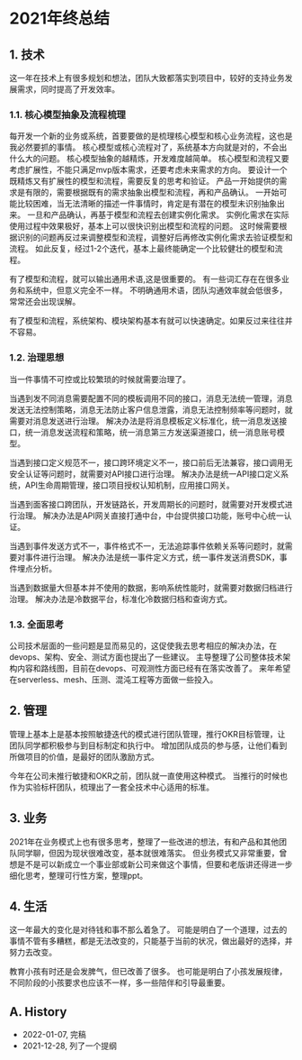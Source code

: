 <!---
markmeta_author: wongoo
markmeta_date: 2021-12-28
markmeta_title: 2021年终总结
markmeta_categories: retrospect
markmeta_tags: 总结
-->

# 2021年终总结

## 1. 技术

这一年在技术上有很多规划和想法，团队大致都落实到项目中，较好的支持业务发展需求，同时提高了开发效率。

### 1.1. 核心模型抽象及流程梳理

每开发一个新的业务或系统，首要要做的是梳理核心模型和核心业务流程，这也是我必然要抓的事情。
核心模型或核心流程对了，系统基本方向就是对的，不会出什么大的问题。
核心模型抽象的越精炼，开发难度越简单。
核心模型和流程又要考虑扩展性，不能只满足mvp版本需求，还要考虑未来需求的方向。
要设计一个既精炼又有扩展性的模型和流程，需要反复的思考和验证。
产品一开始提供的需求是有限的，需要根据既有的需求抽象出模型和流程，再和产品确认。
一开始可能比较困难，当无法清晰的描述一件事情时，肯定是有潜在的模型未识别抽象出来。
一旦和产品确认，再基于模型和流程去创建实例化需求。
实例化需求在实际使用过程中效果极好，基本上可以很快识别出模型和流程的问题。
这时候需要根据识别的问题再反过来调整模型和流程，调整好后再修改实例化需求去验证模型和流程。
如此反复，经过1-2个迭代，基本上最终能确定一个比较健壮的模型和流程。

有了模型和流程，就可以输出通用术语,这是很重要的。
有一些词汇存在在很多业务和系统中，但意义完全不一样。
不明确通用术语，团队沟通效率就会低很多，常常还会出现误解。

有了模型和流程，系统架构、模块架构基本有就可以快速确定。如果反过来往往并不容易。


### 1.2. 治理思想

当一件事情不可控或比较繁琐的时候就需要治理了。

当遇到发不同消息需要配置不同的模板调用不同的接口，消息无法统一管理，消息发送无法控制策略，消息无法防止客户信息泄露，消息无法控制频率等问题时，就需要对消息发送进行治理。
解决办法是将消息模板定义标准化，统一消息发送接口，统一消息发送流程和策略，统一消息第三方发送渠道接口，统一消息账号模型。

当遇到接口定义规范不一，接口跨环境定义不一，接口前后无法兼容，接口调用无安全认证等问题时，就需要对API接口进行治理。
解决办法是统一API接口定义系统，API生命周期管理，接口项目授权认知机制，应用接口网关。

当遇到面客接口跨团队，开发链路长，开发周期长的问题时，就需要对开发模式进行治理。
解决办法是API网关直接打通中台，中台提供接口功能，账号中心统一认证。

当遇到事件发送方式不一，事件格式不一，无法追踪事件依赖关系等问题时，就需要对事件进行治理。
解决办法是统一事件定义方式，统一事件发送消费SDK，事件埋点分析。

当遇到数据量大但基本并不使用的数据，影响系统性能时，就需要对数据归档进行治理。
解决办法是冷数据平台，标准化冷数据归档和查询方式。


### 1.3. 全面思考

公司技术层面的一些问题是显而易见的，这促使我去思考相应的解决办法，在devops、架构、安全、测试方面也提出了一些建议。
主导整理了公司整体技术架构内容和路线图，目前在devops、可观测性方面已经有在落实改善了。
来年希望在serverless、mesh、压测、混沌工程等方面做一些投入。


## 2. 管理

管理上基本上是基本按照敏捷迭代的模式进行团队管理，推行OKR目标管理，让团队同学都积极参与到目标制定和执行中。
增加团队成员的参与感，让他们看到所做项目的价值，是最好的团队激励方式。

今年在公司未推行敏捷和OKR之前，团队就一直使用这种模式。
当推行的时候也作为实验标杆团队，梳理出了一套全技术中心适用的标准。


## 3. 业务

2021年在业务模式上也有很多思考，整理了一些改进的想法，有和产品和其他团队同学聊，但因为现状很难改变，基本就很难落实。
但业务模式又非常重要，曾想是不是可以新成立一个事业部或新公司来做这个事情，但要和老版讲还得进一步细化思考，整理可行性方案，整理ppt。


## 4. 生活

这一年最大的变化是对待钱和事不那么着急了。
可能是明白了一个道理，过去的事情不管有多糟糕，都是无法改变的，只能基于当前的状况，做出最好的选择，并努力去改变。

教育小孩有时还是会发脾气，但已改善了很多。 
也可能是明白了小孩发展规律，不同阶段的小孩要求也应该不一样，多一些陪伴和引导最重要。


## A. History

- 2022-01-07, 完稿
- 2021-12-28, 列了一个提纲

  
